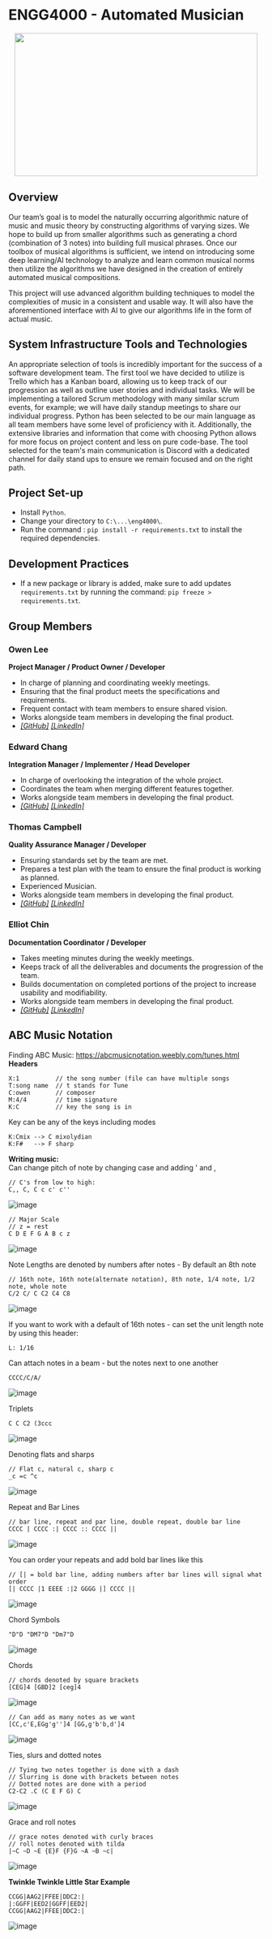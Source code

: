# ENGG4000 - Automated Musician

<p align="center">
    <img src="https://media.giphy.com/media/NU8tcjnPaODTy/giphy.gif" width="480" height="282" />
</p>

## Overview
Our team’s goal is to model the naturally occurring algorithmic nature of music and music theory by constructing algorithms of varying sizes. We hope to build up from smaller algorithms such as generating a chord (combination of 3 notes) into building full musical phrases. Once our toolbox of musical algorithms is sufficient, we intend on introducing some deep learning/AI technology to analyze and learn common musical norms then utilize the algorithms we have designed in the creation of entirely automated musical compositions.

This project will use advanced algorithm building techniques to model the complexities of music in a consistent and usable way. It will also have the aforementioned interface with AI to give our algorithms life in the form of actual music.

## System Infrastructure Tools and Technologies

An appropriate selection of tools is incredibly important for the success of a software development team. The first tool we have decided to utilize is Trello which has a Kanban board, allowing us to keep track of our progression as well as outline user stories and individual tasks. We will be implementing a tailored Scrum methodology with many similar scrum events, for example; we will have daily standup meetings to share our individual progress. Python has been selected to be our main language as all team members have some level of proficiency with it. Additionally, the extensive libraries and information that come with choosing Python allows for more focus on project content and less on pure code-base. The tool selected for the team's main communication is Discord with a dedicated channel for daily stand ups to ensure we remain focused and on the right path.

## Project Set-up
* Install `Python`.
* Change your directory to `C:\...\eng4000\`.
* Run the command : `pip install -r requirements.txt` to install the required dependencies.

## Development Practices
* If a new package or library is added, make sure to add updates `requirements.txt` by running the command: `pip freeze > requirements.txt`.

## Group Members

###   Owen Lee
**Project Manager / Product Owner / Developer**
-   In charge of planning and coordinating weekly meetings.
-   Ensuring that the final product meets the specifications and requirements.
-   Frequent contact with team members to ensure shared vision.
-   Works alongside team members in developing the final product.
- _[[GitHub]](https://github.com/owenlee-dev)_ _[[LinkedIn]](https://www.linkedin.com/in/owen-lee-b3b3a2197/)_
    
###  Edward Chang
  **Integration Manager / Implementer / Head Developer**
- In charge of overlooking the integration of the whole project.
- Coordinates the team when merging different features together.
- Works alongside team members in developing the final product.
-  _[[GitHub]](https://github.com/edwardchang7)_  _[[LinkedIn]](https://www.linkedin.com/in/edward-chang-2134791a4/)_
    
### Thomas Campbell
**Quality Assurance Manager / Developer**
-   Ensuring standards set by the team are met.
-   Prepares a test plan with the team to ensure the final product is working as planned.   
-   Experienced Musician.    
-   Works alongside team members in developing the final product.
- 	 _[[GitHub]](https://github.com/tcampbe6UNB3035)_ _[[LinkedIn]](https://www.linkedin.com/in/thomas-campbell-a6a245184/)_   

### Elliot Chin
**Documentation Coordinator / Developer**
-   Takes meeting minutes during the weekly meetings.
-   Keeps track of all the deliverables and documents the progression of the team.
-   Builds documentation on completed portions of the project to increase usability and modifiability.
-   Works alongside team members in developing the final product.
- _[[GitHub]](https://github.com/Elliot-Chin)_  _[[LinkedIn]](https://www.linkedin.com/in/elliot-chin-90b4311a6/)_


## ABC Music Notation
Finding ABC Music: https://abcmusicnotation.weebly.com/tunes.html  
**Headers**
```
X:1          // the song number (file can have multiple songs
T:song name  // t stands for Tune
C:owen       // composer
M:4/4        // time signature
K:C          // key the song is in
```
Key can be any of the keys including modes
```
K:Cmix --> C mixolydian
K:F#   --> F sharp
```

**Writing music:**  
Can change pitch of note by changing case and adding ' and ,  
```
// C's from low to high:
C,, C, C c c' c''  
```
![image](https://user-images.githubusercontent.com/70532700/137584077-f9656902-9a08-407d-8bb0-7957c7608222.png)
```
// Major Scale
// z = rest
C D E F G A B c z  
```
![image](https://user-images.githubusercontent.com/70532700/137584024-cf7625d6-8061-406a-8248-a63438a582ae.png)

Note Lengths are denoted by numbers after notes - By default an 8th note  
```
// 16th note, 16th note(alternate notation), 8th note, 1/4 note, 1/2 note, whole note
C/2 C/ C C2 C4 C8 
```
![image](https://user-images.githubusercontent.com/70532700/137584244-7dc98732-8914-4afe-8a5f-3f87697a7b1c.png)

If you want to work with a default of 16th notes - can set the unit length note by using this header:
```
L: 1/16
```

Can attach notes in a beam - but the notes next to one another
```
CCCC/C/A/
```
![image](https://user-images.githubusercontent.com/70532700/137584324-54484e42-2ab9-4fd1-bf9d-54117792fb66.png)

Triplets
```
C C C2 (3ccc
```
![image](https://user-images.githubusercontent.com/70532700/137584391-47984635-1609-40d1-94c7-bbbf9649c30d.png)

Denoting flats and sharps
```
// Flat c, natural c, sharp c
_c =c ^c
```
![image](https://user-images.githubusercontent.com/70532700/137584490-fb2d3f51-a2d1-47db-a1ef-9e5339de2634.png)

Repeat and Bar Lines
```
// bar line, repeat and par line, double repeat, double bar line
CCCC | CCCC :| CCCC :: CCCC ||
```
![image](https://user-images.githubusercontent.com/70532700/137584635-71250ee0-0232-4599-9dd6-426e2afb72f0.png)

You can order your repeats and add bold bar lines like this
```
// [| = bold bar line, adding numbers after bar lines will signal what order
[| CCCC |1 EEEE :|2 GGGG |] CCCC ||
```
![image](https://user-images.githubusercontent.com/70532700/137584883-f2044704-32e6-49f7-9e44-6432f5c76733.png)

Chord Symbols
```
"D"D "DM7"D "Dm7"D
```
![image](https://user-images.githubusercontent.com/70532700/137585091-9f8eea60-119b-4c60-a01f-140fcc607689.png)

Chords
```
// chords denoted by square brackets
[CEG]4 [GBD]2 [ceg]4
```
![image](https://user-images.githubusercontent.com/70532700/137585341-8a2383da-4045-424c-aee6-89f3213dcc12.png)
```
// Can add as many notes as we want
[CC,c'E,EGg'g'']4 [GG,g'b'b,d']4
```
![image](https://user-images.githubusercontent.com/70532700/137585501-360886e7-60ff-4403-9011-a062ebeffcaa.png)

Ties, slurs and dotted notes
```
// Tying two notes together is done with a dash
// Slurring is done with brackets between notes
// Dotted notes are done with a period
C2-C2 .C (C E F G) C
```
![image](https://user-images.githubusercontent.com/70532700/137585690-36f68a07-e85b-4de5-9050-3db547d620fe.png)

Grace and roll notes
```
// grace notes denoted with curly braces
// roll notes denoted with tilda
|~C ~D ~E {E}F {F}G ~A ~B ~c|
```
![image](https://user-images.githubusercontent.com/70532700/137585761-a2a22dda-e003-42d6-8451-81735c1e01cd.png)

**Twinkle Twinkle Little Star Example**  
```
CCGG|AAG2|FFEE|DDC2:|
|:GGFF|EED2|GGFF|EED2|
CCGG|AAG2|FFEE|DDC2:|
```
![image](https://user-images.githubusercontent.com/70532700/137585810-07530219-b6fb-4308-900a-07aa6133ea7b.png)



